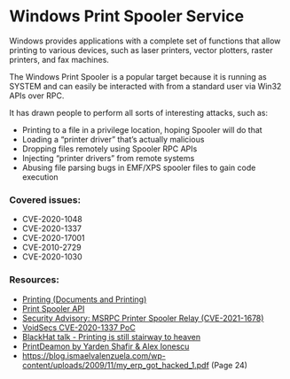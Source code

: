 # Windows Print Spooler Service

Windows provides applications with a complete set of functions that allow printing to various devices, such as laser printers, vector plotters, raster printers, and fax machines.

The Windows Print Spooler is a popular target because it is running as SYSTEM and can easily be interacted with from a standard user via Win32 APIs over RPC.

It has drawn people to perform all sorts of interesting attacks, such as:
- Printing to a file in a privilege location, hoping Spooler will do that
- Loading a “printer driver” that’s actually malicious
- Dropping files remotely using Spooler RPC APIs
- Injecting “printer drivers” from remote systems
- Abusing file parsing bugs in EMF/XPS spooler files to gain code execution

### Covered issues:
- CVE-2020-1048
- CVE-2020-1337
- CVE-2020-17001
- CVE-2010-2729
- CVE-2020-1030


### Resources:
- [Printing (Documents and Printing)](https://learn.microsoft.com/en-us/windows/win32/printdocs/printdocs-printing)
- [Print Spooler API](https://learn.microsoft.com/en-us/windows/win32/printdocs/print-spooler-api)
- [Security Advisory: MSRPC Printer Spooler Relay (CVE-2021-1678)](https://www.crowdstrike.com/blog/cve-2021-1678-printer-spooler-relay-security-advisory/)
- [VoidSecs CVE-2020-1337 PoC](https://github.com/VoidSec/CVE-2020-1337)
- [BlackHat talk - Printing is still stairway to heaven](https://i.blackhat.com/USA-20/Thursday/us-20-Hadar-A-Decade-After-Stuxnet-Printer-Vulnerability-Printing-Is-Still-The-Stairway-To-Heaven.pdf)
- [PrintDeamon by Yarden Shafir & Alex Ionescu](https://windows-internals.com/printdemon-cve-2020-1048/)
- https://blog.ismaelvalenzuela.com/wp-content/uploads/2009/11/my_erp_got_hacked_1.pdf (Page 24)
